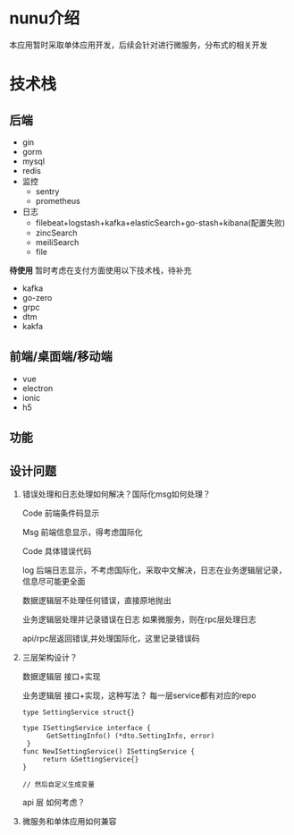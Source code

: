 # nunu介绍
本应用暂时采取单体应用开发，后续会针对进行微服务，分布式的相关开发

# 技术栈
## 后端
+ gin
+ gorm
+ mysql
+ redis
+ 监控
  + sentry
  + prometheus
+ 日志
  + filebeat+logstash+kafka+elasticSearch+go-stash+kibana(配置失败)
  + zincSearch
  + meiliSearch
  + file


**待使用**
暂时考虑在支付方面使用以下技术栈，待补充
+ kafka
+ go-zero
+ grpc
+ dtm 
+ kakfa


## 前端/桌面端/移动端
+ vue
+ electron
+ ionic
+ h5

## 功能



## 设计问题

1. 错误处理和日志处理如何解决？国际化msg如何处理？ 

    Code 前端条件码显示

    Msg 前端信息显示，得考虑国际化
    
    Code 具体错误代码
    
    log 后端日志显示，不考虑国际化，采取中文解决，日志在业务逻辑层记录，信息尽可能更全面
    
    数据逻辑层不处理任何错误，直接原地抛出
    
    业务逻辑层处理并记录错误在日志
    如果微服务，则在rpc层处理日志
    
    api/rpc层返回错误,并处理国际化，这里记录错误码

2. 三层架构设计？
    
    数据逻辑层 接口+实现
    
    业务逻辑层 接口+实现，这种写法？
    每一层service都有对应的repo
    ```
   type SettingService struct{}

    type ISettingService interface {
          GetSettingInfo() (*dto.SettingInfo, error)
     }
    func NewISettingService() ISettingService {
         return &SettingService{}
    }
      
   // 然后自定义生成变量
   ```
    api 层 如何考虑？

    
3. 微服务和单体应用如何兼容
    
    
    
    
    


